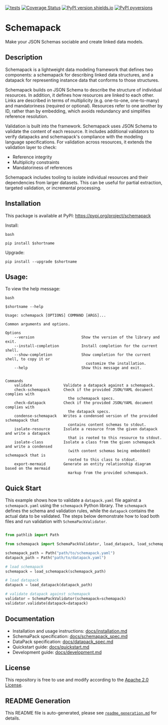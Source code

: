 [![tests](https://github.com/ghga-de/schemapack/actions/workflows/tests.yaml/badge.svg)](https://github.com/ghga-de/schemapack/actions/workflows/tests.yaml)
[![Coverage Status](https://coveralls.io/repos/github/ghga-de/schemapack/badge.svg?branch=main)](https://coveralls.io/github/ghga-de/schemapack?branch=main)
[![PyPI version shields.io](https://img.shields.io/pypi/v/schemapack.svg)](https://pypi.python.org/pypi/schemapack/)
[![PyPI pyversions](https://img.shields.io/pypi/pyversions/schemapack.svg)](https://pypi.python.org/pypi/schemapack/)

# Schemapack

Make your JSON Schemas sociable and create linked data models.

## Description

<!-- Please provide a short overview of the features of this service. -->

Schemapack is a lightweight data modeling framework that defines two components: a schemapack for describing linked data structures, and a datapack for representing instance data that conforms to those structures.


Schemapack builds on JSON Schema to describe the structure of individual resources. In addition, it defines how resources are linked to each other. Links are described in terms of multiplicity (e.g. one-to-one, one-to-many) and mandatoriness (required or optional). Resources refer to one another by ID, rather than by embedding, which avoids redundancy and simplifies reference resolution.

Validation is built into the framework. Schemapack uses JSON Schema to validate the content of each resource. It includes additional validators to verify datapacks and schemapack's compliance with the modeling language specifications. For validation across resources, it extends the validation layer to check:
* Reference integrity
* Multiplicity constraints
* Mandatoriness of references

Schemapack includes tooling to isolate individual resources and their dependencies from larger datasets. This can be useful for partial extraction, targeted validation, or incremental processing.


## Installation


This package is available at PyPI:
https://pypi.org/project/schemapack

Install:
```
bash

pip install $shortname
```

Upgrade:
```
pip install --upgrade $shortname
```



## Usage:

To view the help message:

```
bash

$shortname --help
```

```
Usage: schemapack [OPTIONS] COMMAND [ARGS]...

Common arguments and options.

Options
    --version                     Show the version of the library and exit.
    --install-completion          Install completion for the current shell.
    --show-completion             Show completion for the current shell, to copy it or
                                    customize the installation.
    --help                        Show this message and exit.


Commands
    validate              Validate a datapack against a schemapack.
    check-schemapack      Check if the provided JSON/YAML document complies with
                            the schemapack specs.
    check-datapack        Check if the provided JSON/YAML document complies with
                            the datapack specs.
    condense-schemapack   Writes a condensed version of the provided schemapack that
                            contains content schemas to stdout.
    isolate-resource      Isolate a resource from the given datapack and write a datapack
                            that is rooted to this resource to stdout.
    isolate-class         Isolate a class from the given schemapack and write a condensed
                            (with content schemas being embedded) schemapack that is
                            rooted to this class to stdout.
    export-mermaid        Generate an entity relationship diagram based on the mermaid
                            markup from the provided schemapack.

```


## Quick Start


This example shows how to validate a `datapack.yaml` file against a `schemapack.yaml` using the `schemapack` Python library. The `schemapack` defines the schema and validation rules, while the `datapack` contains the actual data to be validated. The steps below demonstrate how to load both files and run validation with `SchemaPackValidator`.

```python

from pathlib import Path

from schemapack import SchemaPackValidator, load_datapack, load_schemapack

schemapack_path = Path("path/to/schemapack.yaml")
datapack_path = Path("path/to/datapack.yaml")

# load schemapack
schemapack = load_schemapack(schemapack_path)

# load datapack
datapack = load_datapack(datapack_path)

# validate datapack against schemapack
validator = SchemaPackValidator(schemapack=schemapack)
validator.validate(datapack=datapack)
```



## Documentation

- Installation and usage instructions: [docs/installation.md](./docs/installation_usage.md)
- SchemaPack specification: [docs/schemapack_spec.md](./docs/schemapack_spec.md)
- DataPack specification: [docs/datapack_spec.md](./docs/datapack_spec.md)
- Quickstart guide: [docs/quickstart.md](./docs/quickstart.md)
- Development guide: [docs/development.md](./docs/development.md)


## License

This repository is free to use and modify according to the
[Apache 2.0 License](./LICENSE).

## README Generation

This README file is auto-generated, please see [`readme_generation.md`](./readme_generation.md)
for details.
